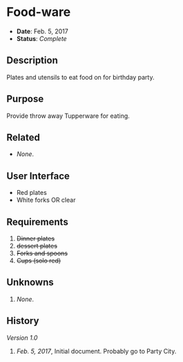 # Food-ware

- **Date**: Feb. 5, 2017
- **Status**: *Complete*

## Description

Plates and utensils to eat food on for birthday party.

## Purpose

Provide throw away Tupperware for eating.

## Related

- *None*.

## User Interface

- Red plates
- White forks OR clear

## Requirements

1. ~~Dinner plates~~
2. ~~dessert plates~~
3. ~~Forks and spoons~~
4. ~~Cups (solo red)~~

## Unknowns

1. *None*.

## History

*Version 1.0*

1. *Feb. 5, 2017*, Initial document. Probably go to Party City.
